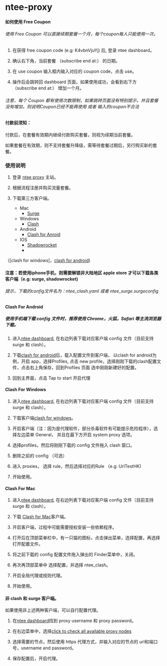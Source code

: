 
# ntee-proxy



#### 如何使用 Free Coupon

###### 使用 Free Coupon 可以直接续期套餐一个月，每个coupon每人只能使用一次。

1. 在获得 free coupon code (e.g: K4vbnVjuYj) 后, 登录 ntee dashboard。

2. 确认右下角，当前套餐 （subscribe end at:） 的日期。

3. 在 use coupon 输入框内输入对应的 coupon code，点击 use。

4. 操作后会跳转回 dashboard 页面，如果使用成功，会看到右下方 （subscribe end at:） 增加一个月。
###### 注意，每个 Coupon 都有使用次数限制，如果跳转页面没有特别提示，并且套餐没有增加，则说明Coupon已经不能再使用 或者 输入的coupon不合法

#### 付款前须知：

付款后，在套餐有效期内继续付款购买套餐，则视为续期当前套餐。

  

如果套餐在有效期，则不支持套餐升降级，需等待套餐过期后，另行购买新的套餐。

  

### 使用说明

1. 登录 [ntee proxy](https://www.ntee.io) 主站。

2. 根据流程注册并购买流量套餐。

3. 下载第三方客户端。
	* Mac 
		* [Surge](https://nssurge.com/)
	* Windows
		* [Clash](https://github.com/Fndroid/clash_for_windows_pkg/releases/download/0.9.5/Clash.for.Windows.Setup.0.9.5.exe)
	* Android 
		* [Clash for Anroid](https://github.com/Kr328/ClashForAndroid/releases/download/1.1.10/app-arm64-v8a-release.apk)
	* IOS
		* [Shadowrocket](https://apps.apple.com/us/app/shadowrocket/id932747118)
		* 


（[clash for windows]，[clash for android](https://github.com/Kr328/ClashForAndroid/releases/download/1.1.10/app-arm64-v8a-release.apk))

#### 注意：若使用iphone手机，则需要解锁非大陆地区 apple store 才可以下载各类客户端（e.g: surge, shadowrocket)
###### 提示，下载的config文件名为：ntee_clash.yaml 或者 ntee_surge.surgeconfig

  

#### Clash For Android

##### 使用手机端下载 config 文件时，推荐使用 Chrome，火狐，Safari 等主流浏览器下载。

1. 进入[ntee dashboard](https://www.ntee.io/dashboard), 在右边列表下载对应客户端 config 文件（目前支持 surge 和 clash）。

2. 下载[clash for android](https://github.com/Kr328/ClashForAndroid/releases/download/1.1.10/app-arm64-v8a-release.apk)后，载入配置文件到客户端， 以clash for android为例，开启 app，选择Profiles, 点击 new profile，选择刚刚下载的clash配置文件，点击右上角保存，回到Profiles 页面 选中刚刚新建好的配置。

3. 回到主界面，点击 Tap to start 开启代理

  

#### Clash For Windows

1. 进入[ntee dashboard](https://www.ntee.io/dashboard), 在右边列表下载对应客户端 config 文件（目前支持 surge 和 clash）。

2. 下载客户端[clash for windows](https://github.com/Fndroid/clash_for_windows_pkg/releases/download/0.9.5/Clash.for.Windows.Setup.0.9.5.exe)。

3. 开启客户端（注：因为是代理软件，部分杀毒软件有可能提示危险程序），选择左边菜单 General， 并且在最下方开启 system proxy 选项。

4. 选择profiles，然后将刚刚下载的 config 文件拖入 clash 窗口。

5. 删除之前的 config （可选）

6. 进入 proxies， 选择 rule，然后选择对应的Rule （e.g: UrlTestHK)

7. 开始使用。

  

#### Clash For Mac

1. 进入[ntee dashboard](https://www.ntee.io/dashboard), 在右边列表下载对应客户端 config 文件（目前支持 surge 和 clash）。

2. 下载 [Clash for Mac](https://github.com/yichengchen/clashX/releases/download/1.19.1/ClashX.dmg)客户端。

3. 开启客户端，过程中可能需要授权安装一些依赖程序。

4. 打开后在顶部菜单栏中，有一只猫的图标，点击弹出菜单，选择配置，再选择打开配置文件。

5. 将之前下载的 config 配置文件拖入弹出的 Finder菜单中，关闭。

6. 再次再顶部菜单中 选择配置，并选择 ntee_clash。

7. 开启全局代理或规则代理。

8. 开始使用。

  

#### 非 clash 和 surge 客户端。

  

如果使用非上述两种客户端，可以自行配置代理。

  

1. 在[ntee dashboard](https://www.ntee.io/dashboard)找到 proxy username 和 proxy password。

2. 在右边菜单中，选择[click to check all available proxy nodes](https://www.ntee.io/proxy_nodes)

3. 选择需要的节点，然后使用 https 代理方式，并输入对应的节点的 url和端口号，username and password。

4. 保存配置后，开启代理。
